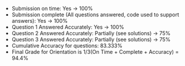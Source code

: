 - Submission on time: Yes -> 100%
- Submission complete (All questions answered, code used to support answers): Yes -> 100%
- Question 1 Answered Accurately: Yes -> 100%
- Question 2 Answered Accurately: Partially (see solutions) -> 75%
- Question 3 Answered Accurately: Partially (see solutions) -> 75%
- Cumulative Accuracy for questions: 83.333%
- Final Grade for Orientation is 1/3(On Time + Complete + Accuracy) = 94.4%

